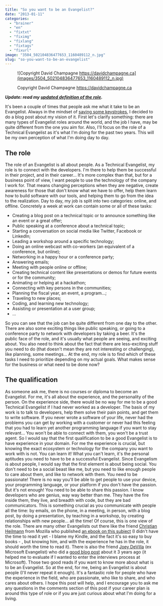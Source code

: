 ```yaml
---
title: "So you want to be an Evangelist?"
date: "2013-01-11"
categories: 
  - "brainer"
  - "en"
  - "fixtxt"
  - "fiximg"
  - "fixlang"
  - "fixtags"
  - "fixurl"
image: "3504_502104836477653_1160489112_n.jpg"
slug: "so-you-want-to-be-an-evangelist"
---
```


<figure>

![Copyright David Champagne https://davidchampagne.ca](images/3504_502104836477653_1160489112_n.jpg)

<figcaption>

Copyright David Champagne https://davidchampagne.ca

</figcaption>

</figure>

**_Update: read my [updated definition of the role](https://fred.dev/what-is-a-developer-advocate/)._**

It's been a couple of times that people ask me what it take to be an Evangelist. Always in the mindset of [saving some keystrokes](http://fred.dev/saving-your-keystrokes/ "Saving your keystrokes"), I decided to do a blog post about my vision of it. First let's clarify something: there are many types of Evangelist roles around the world, and the job I have, may be quite different from the one you aim for. Also, I'll focus on the role of a Technical Evangelist as it's what I'm doing for the past two years. This will be my own perception of what I'm doing day to day.

## The role

The role of an Evangelist is all about people. As a Technical Evangelist, my role is to connect with the developers. I'm there to help them be successful in their project, and in their career... It's more complex than that, but for a business point of view, I want people to use the technology of the company I work for. That means changing perceptions when they are negative, create awareness for those that don't know what we have to offer, help them learn how to build software with our tools, and helping them to go from the idea to the realization. Day to day, my job is split into two categories: online, and offline. Concretely a week at work can contain some or all of these tasks:

- Creating a blog post on a technical topic or to announce something like an event or a great offer;
- Public speaking at a conference about a technical topic;
- Starting a conversation on social media like Twitter, Facebook or LinkedIn;
- Leading a workshop around a specific technology;
- Doing an online webcast with co-workers (an equivalent of a conference, but online);
- Networking in a happy hour or a conference party;
- Answering emails;
- Meeting with people online or offline;
- Creating technical content like presentations or demos for future events or for the community;
- Animating or helping at a hackathon;
- Connecting with key persons in the communities;
- Planning the fiscal year, an event, a program...;
- Traveling to new places;
- Coding, and learning new technology;
- Assisting or presentation at a user group;
- ...

So you can see that the job can be quite different from one day to the other. There are also some exciting things like public speaking, or going to a conference party to network with developers by taking a beer. It's the public face of the role, and it's usually what people are seeing, and exciting about. You also need to think about the fact that there are less-exciting stuff you need to do (that doesn't mean they are not interesting or challenging), like planning, some meetings... At the end, my role is to find which of these tasks I need to prioritize depending on my actual goals. What makes sense for the business or what need to be done now?

## The qualification

As someone ask me, there is no courses or diploma to become an Evangelist. For me, it's all about the experience, and the personality of the person. On the experience side, there would be no way for me to be a good Technical Evangelist if I had never worked as a developer. The basis of my work is to talk to developers, help them solve their pain points, and get them to write software. If you never wrote a software of your life, never had the problems you can get by working with a customer or never had this feeling that you had to learn yet another programming language if you want to stay relevant... You won't be able to connect with them, you won't be a trust agent. So I would say that the first qualification to be a good Evangelist is to have experience in your domain. For me the experience is crucial, but knowing the exact ecosystem or technology for the company you want to work with is not. You can learn it! What you can't learn, it's the personal aptitudes you need to have to be a successful Evangelist. Since Evangelism is about people, I would say that the first element is about being social. You don't need to be a social beast like me, but you need to like enough people to care about them, and like to network with them. You need to be passionate! There is no way you'll be able to get people to use your device, your programming language, or your platform if you don't have the passion. But it's not enough! You need to be able to share this passion. I know developers who are genius, way way better than me. They have the fire inside them, they live, and breadth with code, but they are bad communicators. This is something crucial as you communicate with people all the time: by emails, on the phone, in a meeting, in person, with a blog post, by doing a presentation, by teaching in a workshop, by creating relationships with new people... all the time! Of course, this is one view of the role. There are many other Evangelists out there like the friend [Christian Heilmann](https://christianheilmann.com/) from Mozilla who published [an ebook on this subject](https://developer-evangelism.com/) (I didn't have the time to read it yet - I blame my Kindle, and the fact it's so easy to buy books - , but knowing him, and with the experience he has in the role, it should worth the time to read it). There is also the friend [Joey DeVilla](https://www.joeydevilla.com) (ex Microsoft Evangelist) who did a [good blog post](https://blogs.msdn.com/b/cdndevs/archive/2010/10/01/developer-evangelist-toronto-area-now-hiring-maybe-you.aspx) about it 3 years ago (it helped me to evaluate if I wanted to enter the interviews process at Microsoft). Those two good reads if you want to know more about what is to be an Evangelist. So at the end, for me, being an Evangelist is about people (I'll never repeat it enough). It's a fantastic role for people who have the experience in the field, who are passionate, who like to share, and who cares about others. I hope this post will help, and I encourage you to ask me any questions in the comments section of this post if your career plan is around this type of role or if you are just curious about what I'm doing for a living.
